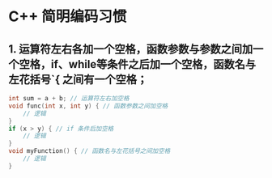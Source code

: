 # C++ 简明编码习惯

## 1. 运算符左右各加一个空格，函数参数与参数之间加一个空格，if、while等条件之后加一个空格，函数名与左花括号`{ 之间有一个空格；

```cpp
int sum = a + b; // 运算符左右加空格
void func(int x, int y) { // 函数参数之间加空格
    // 逻辑
}
if (x > y) { // if 条件后加空格
    // 逻辑
}
void myFunction() { // 函数名与左花括号之间加空格
    // 逻辑
}
